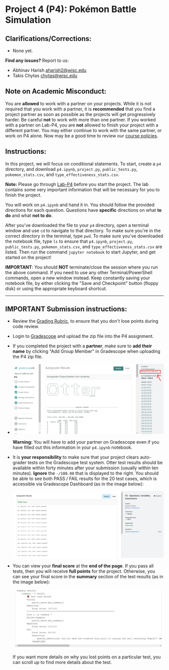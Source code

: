 # Project 4 (P4): Pokémon Battle Simulation

## Clarifications/Corrections:

* None yet.

**Find any issues?** Report to us:

- Abhinav Harish <aharish2@wisc.edu>
- Takis Chytas <chytas@wisc.edu>

## Note on Academic Misconduct:
You are **allowed** to work with a partner on your projects. While it is not required that you work with a partner, it is **recommended** that you find a project partner as soon as possible as the projects will get progressively harder. Be careful **not** to work with more than one partner. If you worked with a partner on Lab-P4, you are **not** allowed to finish your project with a different partner. You may either continue to work with the same partner, or work on P4 alone. Now may be a good time to review our [course policies](https://cs220.cs.wisc.edu/s24/syllabus.html).

## Instructions:

In this project, we will focus on conditional statements. To start, create a `p4` directory, and download `p4.ipynb`, `project.py`, `public_tests.py`, `pokemon_stats.csv`, and `type_effectiveness_stats.csv`.

**Note:** Please go through [Lab-P4](https://git.doit.wisc.edu/cdis/cs/courses/cs220/cs220-s24-projects/-/tree/main/lab-p4) before you start the project. The lab contains some very important information that will be necessary for you to finish the project.

You will work on `p4.ipynb` and hand it in. You should follow the provided directions for each question. Questions have **specific** directions on what **to do** and what **not to do**.

After you've downloaded the file to your `p4` directory, open a terminal window and use `cd` to navigate to that directory. To make sure you're in the correct directory in the terminal, type `pwd`. To make sure you've downloaded the notebook file, type `ls` to ensure that `p4.ipynb`, `project.py`, `public_tests.py`, `pokemon_stats.csv`, and `type_effectiveness_stats.csv` are listed. Then run the command `jupyter notebook` to start Jupyter, and get started on the project!

**IMPORTANT**: You should **NOT** terminate/close the session where you run the above command. If you need to use any other Terminal/PowerShell commands, open a new window instead. Keep constantly saving your notebook file, by either clicking the "Save and Checkpoint" button (floppy disk) or using the appropriate keyboard shortcut.

------------------------------

## IMPORTANT Submission instructions:
- Review the [Grading Rubric](https://git.doit.wisc.edu/cdis/cs/courses/cs220/cs220-s24-projects/-/tree/main/p4/rubric.md), to ensure that you don't lose points during code review.

- Login to [Gradescope](https://www.gradescope.com/) and upload the zip file into the P4 assignment.

- If you completed the project with a **partner**, make sure to **add their name** by clicking "Add Group Member"
in Gradescope when uploading the P4 zip file.

-  <img src="images/add_group_member.png" width="700">

   **Warning:** You will have to add your partner on Gradescope even if you have filled out this information in your `p4.ipynb` notebook.
  
- It is **your responsibility** to make sure that your project clears auto-grader tests on the Gradescope test system. Otter test results should be available within forty minutes after your submission (usually within ten minutes). **Ignore** the `-/100.00` that is displayed to the right. You should be able to see both PASS / FAIL results for the 20 test cases, which is accessible via Gradescope Dashboard (as in the image below):

    <img src="images/gradescope.png" width="700">

- You can view your **final score** at the **end of the page**. If you pass all tests, then you will receive **full points** for the project. Otherwise, you can see your final score in the **summary** section of the test results (as in the image below):

   <img src="images/summary.png" width="700">

   If you want more details on why you lost points on a particular test, you can scroll up to find more details about the test.
